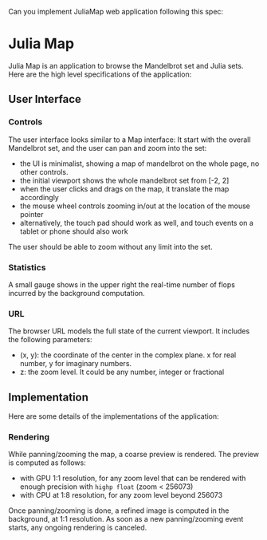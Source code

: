Can you implement JuliaMap web application following this spec:

# Julia Map

Julia Map is an application to browse the Mandelbrot set and Julia sets. Here are the high level specifications of the application:

## User Interface

### Controls

The user interface looks similar to a Map interface: It start with the overall Mandelbrot set, and the user can pan and zoom into the set:

- the UI is minimalist, showing a map of mandelbrot on the whole page, no other controls.
- the initial viewport shows the whole mandelbrot set from [-2, 2]
- when the user clicks and drags on the map, it translate the map accordingly
- the mouse wheel controls zooming in/out at the location of the mouse pointer
- alternatively, the touch pad should work as well, and touch events on a tablet or phone should also work 

The user should be able to zoom without any limit into the set.

### Statistics

A small gauge shows in the upper right the real-time number of flops incurred by the background computation.

### URL

The browser URL models the full state of the current viewport. It includes the following parameters:

- (x, y): the coordinate of the center in the complex plane. x for real number, y for imaginary numbers.
- z: the zoom level. It could be any number, integer or fractional

## Implementation

Here are some details of the implementations of the application:

### Rendering

While panning/zooming the map, a coarse preview is rendered. The preview is computed as follows:
- with GPU 1:1 resolution, for any zoom level that can be rendered with enough precision with `highp float` (zoom < 256073)
- with CPU at 1:8 resolution, for any zoom level beyond 256073

Once panning/zooming is done, a refined image is computed in the background, at 1:1 resolution. As soon as a new panning/zooming event starts, any ongoing rendering is canceled.
